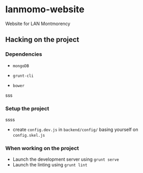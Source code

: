 # lanmomo-website
Website for LAN Montmorency

## Hacking on the project

### Dependencies
 * `mongoDB`

 * `grunt-cli`
 * `bower`



sss

### Setup the project
 ssss
 * create `config.dev.js` in `backend/config/` basing yourself on `config.skel.js`

### When working on the project

* Launch the development server using `grunt serve`
* Launch the linting using `grunt lint`
